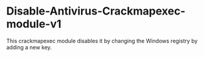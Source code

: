 # Disable-Antivirus-Crackmapexec-module-v1
This crackmapexec module disables it by changing the Windows registry by adding a new key.
